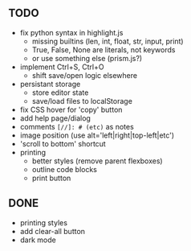 

## TODO

- fix python syntax in highlight.js
    - missing builtins (len, int, float, str, input, print)
    - True, False, None are literals, not keywords
    - or use something else (prism.js?)
- implement Ctrl+S, Ctrl+O
    - shift save/open logic elsewhere
- persistant storage
  - store editor state
  - save/load files to localStorage
- fix CSS hover for 'copy' button
- add help page/dialog
- comments `[//]: # (etc)` as notes
- image position (use alt='left|right|top-left|etc')
- 'scroll to bottom' shortcut
- printing
    - better styles (remove parent flexboxes)
    - outline code blocks
    - print button


## DONE
- printing styles
- add clear-all button
- dark mode

[//]: # (this is a comment)
